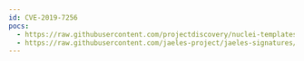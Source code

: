 ```yaml
---
id: CVE-2019-7256
pocs:
  - https://raw.githubusercontent.com/projectdiscovery/nuclei-templates/master/cves/CVE-2019-7256.yaml
  - https://raw.githubusercontent.com/jaeles-project/jaeles-signatures/master/cves/emerge-rce-cve-2019-7256.yaml
---
```

